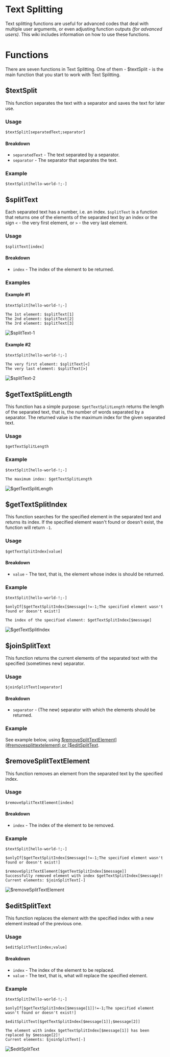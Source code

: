 # Text Splitting
Text splitting functions are useful for advanced codes that deal with multiple user arguments, or even adjusting function outputs *(for advanced users)*. This wiki includes information on how to use these functions.

# Functions
There are seven functions in Text Splitting. One of them - $textSplit - is the main function that you start to work with Text Splitting.

## $textSplit
This function separates the text with a separator and saves the text for later use.

### Usage
```
$textSplit[separatedText;separator]
```

#### Breakdown
- `separatedText` - The text separated by a separator.
- `separator` - The separator that separates the text.

### Example
```
$textSplit[hello-world-!;-]
```

## $splitText
Each separated text has a number, i.e. an index. `$splitText` is a function that returns one of the elements of the separated text by an index or the sign `<` - the very first element, or `>` - the very last element.

### Usage
```
$splitText[index]
```

#### Breakdown
- `index` - The index of the element to be returned.

### Examples

#### Example #1
```
$textSplit[hello-world-!;-]

The 1st element: $splitText[1]
The 2nd element: $splitText[2]
The 3rd element: $splitText[3]
```

![$splitText-1](https://user-images.githubusercontent.com/70456337/209445547-a808333c-9c9f-40b9-aad7-bfe1ea12aee3.png)


#### Example #2
```
$textSplit[hello-world-!;-]

The very first element: $splitText[<]
The very last element: $splitText[>]
```

![$splitText-2](https://user-images.githubusercontent.com/70456337/209445550-a0a38b58-6722-4450-a4d6-ca14dbc03973.png)


## $getTextSplitLength
This function has a simple purpose: `$getTextSplitLength` returns the length of the separated text, that is, the number of words separated by a separator. The returned value is the maximum index for the given separated text.

### Usage
```
$getTextSplitLength
```

### Example
```
$textSplit[hello-world-!;-]

The maximum index: $getTextSplitLength
```

![$getTextSplitLength](https://user-images.githubusercontent.com/70456337/209445774-edec9a26-892f-4028-906b-b7ec08f94df5.png)


## $getTextSplitIndex
This function searches for the specified element in the separated text and returns its index. If the specified element wasn't found or doesn't exist, the function will return `-1`.

### Usage
```
$getTextSplitIndex[value]
```

#### Breakdown
- `value` - The text, that is, the element whose index is should be returned.

### Example
```
$textSplit[hello-world-!;-]

$onlyIf[$getTextSplitIndex[$message]!=-1;The specified element wasn't found or doesn't exist!]

The index of the specified element: $getTextSplitIndex[$message]
```

![$getTextSplitIndex](https://user-images.githubusercontent.com/70456337/209445822-b46a7cd7-e724-471d-8c2b-e9da543cb3bc.png)


## $joinSplitText
This function returns the current elements of the separated text with the specified (sometimes new) separator.

### Usage
```
$joinSplitText[separator]
```

#### Breakdown
- `separator` - (The new) separator with which the elements should be returned.

### Example
See example below, using [$removeSplitTextElement](#removesplittextelement) or [$editSplitText](#editsplittext).


## $removeSplitTextElement
This function removes an element from the separated text by the specified index.

### Usage
```
$removeSplitTextElement[index]
```

#### Breakdown
- `index` - The index of the element to be removed.

### Example
```
$textSplit[hello-world-!;-]

$onlyIf[$getTextSplitIndex[$message]!=-1;The specified element wasn't found or doesn't exist!]

$removeSplitTextElement[$getTextSplitIndex[$message]]
Successfully removed element with index $getTextSplitIndex[$message]!
Current elements: $joinSplitText[-]
```

![$removeSplitTextElement](https://user-images.githubusercontent.com/70456337/209445832-e8922a39-c311-4d20-bb19-cddc2db18ecc.png)


## $editSplitText
This function replaces the element with the specified index with a new element instead of the previous one.

### Usage
```
$editSplitText[index;value]
```

#### Breakdown
- `index` - The index of the element to be replaced.
- `value` - The text, that is, what will replace the specified element.

### Example
```
$textSplit[hello-world-!;-]

$onlyIf[$getTextSplitIndex[$message[1]]!=-1;The specified element wasn't found or doesn't exist!]

$editSplitText[$getTextSplitIndex[$message[1]];$message[2]]

The element with index $getTextSplitIndex[$message[1]] has been replaced by $message[2]!
Current elements: $joinSplitText[-]
```

![$editSplitText](https://user-images.githubusercontent.com/70456337/209445845-df23ab33-e4e5-4918-8c48-bcd8fd3b6fc8.png)
